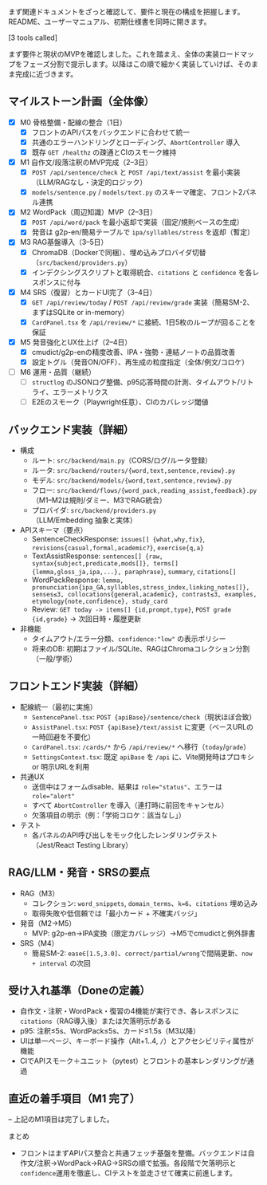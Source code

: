 まず関連ドキュメントをざっと確認して、要件と現在の構成を把握します。README、ユーザーマニュアル、初期仕様書を同時に開きます。

[3 tools called]

まず要件と現状のMVPを確認しました。これを踏まえ、全体の実装ロードマップをフェーズ分割で提示します。以降はこの順で細かく実装していけば、そのまま完成に近づきます。

## マイルストーン計画（全体像）
- [x] M0 骨格整備・配線の整合（1日）
  - [x] フロントのAPIパスをバックエンドに合わせて統一
  - [x] 共通のエラーハンドリングとローディング、`AbortController` 導入
  - [x] 既存 `GET /healthz` の疎通とCIのスモーク維持
- [x] M1 自作文/段落注釈のMVP完成（2–3日）
  - [x] `POST /api/sentence/check` と `POST /api/text/assist` を最小実装（LLM/RAGなし・決定的ロジック）
  - [x] `models/sentence.py` / `models/text.py` のスキーマ確定、フロント2パネル連携
- [x] M2 WordPack（周辺知識）MVP（2–3日）
  - [x] `POST /api/word/pack` を最小返却で実装（固定/規則ベースの生成）
  - [x] 発音は g2p-en/簡易テーブルで `ipa/syllables/stress` を返却（暫定）
- [x] M3 RAG基盤導入（3–5日）
  - [x] ChromaDB（Dockerで同梱）、埋め込みプロバイダ切替（`src/backend/providers.py`）
  - [x] インデクシングスクリプトと取得統合、`citations` と `confidence` を各レスポンスに付与
- [x] M4 SRS（復習）とカードUI完了（3–4日）
  - [x] `GET /api/review/today` / `POST /api/review/grade` 実装（簡易SM-2、まずはSQLite or in-memory）
  - [x] `CardPanel.tsx` を `/api/review/*` に接続、1日5枚のループが回ることを保証
- [x] M5 発音強化とUX仕上げ（2–4日）
  - [x] cmudict/g2p-enの精度改善、IPA・強勢・連結ノートの品質改善
  - [x] 設定トグル（発音ON/OFF）、再生成の粒度指定（全体/例文/コロケ）
- [ ] M6 運用・品質（継続）
  - [ ] `structlog` のJSONログ整備、p95応答時間の計測、タイムアウト/リトライ、エラーメトリクス
  - [ ] E2Eのスモーク（Playwright任意）、CIのカバレッジ閾値

## バックエンド実装（詳細）
- 構成
  - ルート: `src/backend/main.py`（CORS/ログ/ルータ登録）
  - ルータ: `src/backend/routers/{word,text,sentence,review}.py`
  - モデル: `src/backend/models/{word,text,sentence,review}.py`
  - フロー: `src/backend/flows/{word_pack,reading_assist,feedback}.py`（M1–M2は規則/ダミー、M3でRAG統合）
  - プロバイダ: `src/backend/providers.py`（LLM/Embedding 抽象と実体）
- APIスキーマ（要点）
  - SentenceCheckResponse: `issues[] {what,why,fix}`, `revisions{casual,formal,academic?}`, `exercise{q,a}`
  - TextAssistResponse: `sentences[] {raw, syntax{subject,predicate,mods[]}, terms[]{lemma,gloss_ja,ipa,...}, paraphrase}`, `summary`, `citations[]`
  - WordPackResponse: `lemma, pronunciation{ipa_GA,syllables,stress_index,linking_notes[]}, senses≤3, collocations{general,academic}, contrast≤3, examples, etymology{note,confidence}, study_card`
  - Review: `GET today -> items[] {id,prompt,type}`, `POST grade {id,grade}` → 次回日時・履歴更新
- 非機能
  - タイムアウト/エラー分類、`confidence:"low"` の表示ポリシー
  - 将来のDB: 初期はファイル/SQLite、RAGはChromaコレクション分割（一般/学術）

## フロントエンド実装（詳細）
- 配線統一（最初に実施）
  - `SentencePanel.tsx`: `POST {apiBase}/sentence/check`（現状ほぼ合致）
  - `AssistPanel.tsx`: `POST {apiBase}/text/assist` に変更（ベースURLの一時回避を不要化）
  - `CardPanel.tsx`: `/cards/*` から `/api/review/*` へ移行（`today`/`grade`）
  - `SettingsContext.tsx`: 既定 `apiBase` を `/api` に、Vite開発時はプロキシ or 明示URLを利用
- 共通UX
  - 送信中はフォームdisable、結果は `role="status"`、エラーは `role="alert"`
  - すべて `AbortController` を導入（連打時に前回をキャンセル）
  - 欠落項目の明示（例：「学術コロケ：該当なし」）
- テスト
  - 各パネルのAPI呼び出しをモック化したレンダリングテスト（Jest/React Testing Library）

## RAG/LLM・発音・SRSの要点
- RAG（M3）
  - コレクション: `word_snippets`, `domain_terms`、`k=6`、`citations` 埋め込み
  - 取得失敗や低信頼では「最小カード + 不確実バッジ」
- 発音（M2→M5）
  - MVP: g2p-en→IPA変換（限定カバレッジ）→M5でcmudictと例外辞書
- SRS（M4）
  - 簡易SM-2: `ease∈[1.5,3.0]`、`correct/partial/wrong`で間隔更新、`now + interval` の次回

## 受け入れ基準（Doneの定義）
- 自作文・注釈・WordPack・復習の4機能が実行でき、各レスポンスに `citations`（RAG導入後）または欠落明示がある
- p95: 注釈≤5s、WordPack≤5s、カード≤1.5s（M3以降）
- UIは単一ページ、キーボード操作（Alt+1..4, `/`）とアクセシビリティ属性が機能
- CIでAPIスモーク＋ユニット（pytest）とフロントの基本レンダリングが通過

## 直近の着手項目（M1 完了）
– 上記のM1項目は完了しました。

まとめ
- フロントはまずAPIパス整合と共通フェッチ基盤を整備。バックエンドは自作文/注釈→WordPack→RAG→SRSの順で拡張。各段階で欠落明示と`confidence`運用を徹底し、CIテストを並走させて確実に前進します。